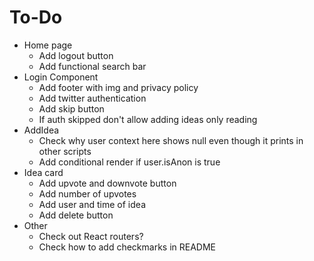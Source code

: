 # To-Do
* Home page
    * Add logout button
    * Add functional search bar
* Login Component
    * Add footer with img and privacy policy
    * Add twitter authentication
    * Add skip button 
    * If auth skipped don't allow adding ideas only reading
* AddIdea
    * Check why user context here shows null even though it prints in other scripts
    * Add conditional render if user.isAnon is true
* Idea card
    * Add upvote and downvote button
    * Add number of upvotes
    * Add user and time of idea
    * Add delete button
* Other
    * Check out React routers?
    * Check how to add checkmarks in README